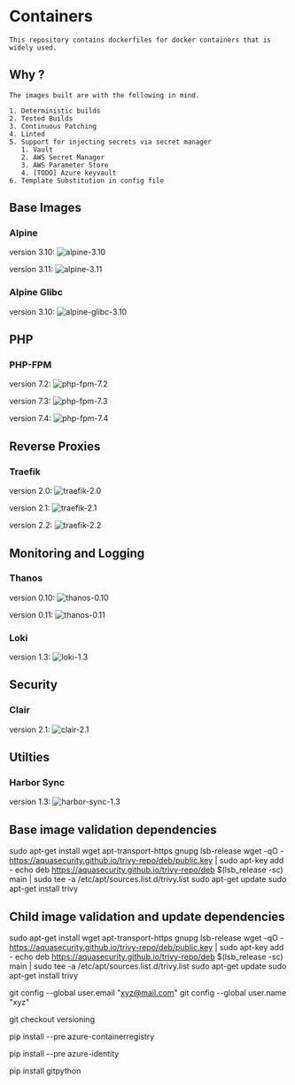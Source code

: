 # Containers
    This repository contains dockerfiles for docker containers that is widely used.

## Why ?
    The images built are with the following in mind.

    1. Deterministic builds
    2. Tested Builds
    3. Continuous Patching
    4. Linted
    5. Support for injecting secrets via secret manager
       1. Vault
       2. AWS Secret Manager
       3. AWS Parameter Store
       4. [TODO] Azure keyvault
    6. Template Substitution in config file

## Base Images

### Alpine
version 3.10: ![alpine-3.10](https://github.com/techniumlabs/containers/workflows/alpine-3.10/badge.svg)

version 3.11: ![alpine-3.11](https://github.com/techniumlabs/containers/workflows/alpine-3.11/badge.svg)


### Alpine Glibc
version 3.10: ![alpine-glibc-3.10](https://github.com/techniumlabs/containers/workflows/alpine-glibc-3.10/badge.svg)


## PHP

### PHP-FPM
version 7.2: ![php-fpm-7.2](https://github.com/techniumlabs/containers/workflows/php-fpm-7.2/badge.svg)

version 7.3: ![php-fpm-7.3](https://github.com/techniumlabs/containers/workflows/php-fpm-7.3/badge.svg)

version 7.4: ![php-fpm-7.4](https://github.com/techniumlabs/containers/workflows/php-fpm-7.4/badge.svg)


## Reverse Proxies

### Traefik
version 2.0: ![traefik-2.0](https://github.com/techniumlabs/containers/workflows/traefik-2.0/badge.svg)

version 2.1: ![traefik-2.1](https://github.com/techniumlabs/containers/workflows/traefik-2.1/badge.svg)

version 2.2: ![traefik-2.2](https://github.com/techniumlabs/containers/workflows/traefik-2.2/badge.svg)


## Monitoring and Logging
### Thanos
version 0.10: ![thanos-0.10](https://github.com/techniumlabs/containers/workflows/thanos-0.10/badge.svg)

version 0.11: ![thanos-0.11](https://github.com/techniumlabs/containers/workflows/thanos-0.11/badge.svg)

### Loki
version 1.3: ![loki-1.3](https://github.com/techniumlabs/containers/workflows/loki-1.3/badge.svg)

## Security
### Clair
version 2.1: ![clair-2.1](https://github.com/techniumlabs/containers/workflows/clair-2.1/badge.svg)

## Utilties
### Harbor Sync
version 1.3: ![harbor-sync-1.3](https://github.com/techniumlabs/containers/workflows/harbor-sync-1.3/badge.svg)

## Base image validation dependencies 
sudo apt-get install wget apt-transport-https gnupg lsb-release
wget -qO - https://aquasecurity.github.io/trivy-repo/deb/public.key | sudo apt-key add -
echo deb https://aquasecurity.github.io/trivy-repo/deb $(lsb_release -sc) main | sudo tee -a /etc/apt/sources.list.d/trivy.list
sudo apt-get update
sudo apt-get install trivy

## Child image validation and update dependencies
sudo apt-get install wget apt-transport-https gnupg lsb-release
wget -qO - https://aquasecurity.github.io/trivy-repo/deb/public.key | sudo apt-key add -
echo deb https://aquasecurity.github.io/trivy-repo/deb $(lsb_release -sc) main | sudo tee -a /etc/apt/sources.list.d/trivy.list
sudo apt-get update
sudo apt-get install trivy

git config --global user.email "xyz@mail.com"
git config --global user.name "xyz"


git checkout versioning 

pip install --pre azure-containerregistry

pip install --pre azure-identity

pip install gitpython